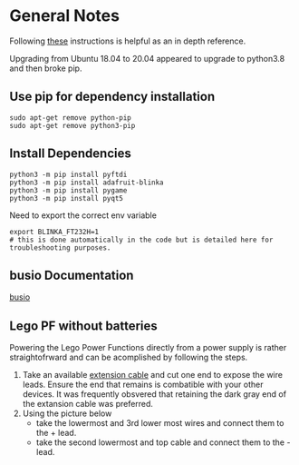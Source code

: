 # General Notes

Following [these](https://learn.adafruit.com/circuitpython-on-any-computer-with-ft232h/overiew)
instructions is helpful as an in depth reference.

Upgrading from Ubuntu 18.04 to 20.04 appeared to upgrade to python3.8 and
then broke pip.

## Use pip for dependency installation
```
sudo apt-get remove python-pip
sudo apt-get remove python3-pip
```

## Install Dependencies
```
python3 -m pip install pyftdi
python3 -m pip install adafruit-blinka
python3 -m pip install pygame
python3 -m pip install pyqt5
```

Need to export the correct env variable
```
export BLINKA_FT232H=1
# this is done automatically in the code but is detailed here for troubleshooting purposes.
```

## busio Documentation
[busio](https://circuitpython.readthedocs.io/en/latest/shared-bindings/busio/#busio.I2C)

## Lego PF without batteries

Powering the Lego Power Functions directly from a power supply is rather straightofrward and can be acomplished by following the steps.
1. Take an available [extension cable](https://www.lego.com/en-us/product/lego-power-functions-extension-wire-8886) and cut one end to expose the wire leads. Ensure the end that remains is combatible with your other devices. It was frequently obsvered that retaining the dark gray end of the extansion cable was preferred.
2. Using the picture below
    - take the lowermost and 3rd lower most wires and connect them to the + lead.
    - take the second lowermost and top cable and connect them to the - lead.

